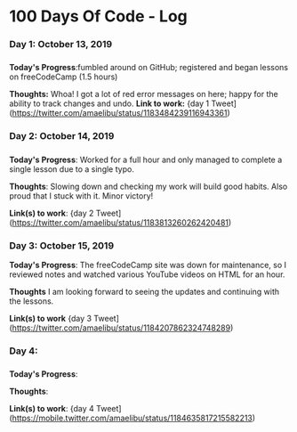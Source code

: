 # 100 Days Of Code - Log

### Day 1: October 13, 2019
##### 

**Today's Progress**:fumbled around on GitHub; registered and began lessons on freeCodeCamp (1.5 hours)

**Thoughts:** Whoa! I got a lot of red error messages on here; happy for the ability to track changes and undo. 
**Link to work:** {day 1 Tweet](https://twitter.com/amaelibu/status/1183484239116943361)

### Day 2: October 14, 2019
##### 

**Today's Progress**: Worked for a full hour and only managed to complete a single lesson due to a single typo.

**Thoughts**: Slowing down and checking my work will build good habits. Also proud that I stuck with it. Minor victory!

**Link(s) to work**: {day 2 Tweet] (https://twitter.com/amaelibu/status/1183813260262420481)


### Day 3: October 15, 2019

**Today's Progress**: The freeCodeCamp site was down for maintenance, so I reviewed notes and watched various YouTube videos on HTML for an hour.

**Thoughts** I am looking forward to seeing the updates and continuing with the lessons.

**Link(s) to work** {day 3 Tweet] (https://twitter.com/amaelibu/status/1184207862324748289)

### Day 4: 
##### 

**Today's Progress**:

**Thoughts**: 

**Link(s) to work**: {day 4 Tweet] (https://mobile.twitter.com/amaelibu/status/1184635817215582213)


